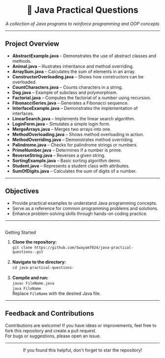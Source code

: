<h1 align="center">📘 Java Practical Questions</h1>

<p align="center">
  <i>A collection of Java programs to reinforce programming and OOP concepts</i>
</p>

<hr>

<h2>Project Overview</h2>

<ul>
  <li><b>AbstractExample.java</b> – Demonstrates the use of abstract classes and methods.</li>
  <li><b>Animal.java</b> – Illustrates inheritance and method overriding.</li>
  <li><b>ArraySum.java</b> – Calculates the sum of elements in an array.</li>
  <li><b>ConstructorOverloading.java</b> – Shows how constructors can be overloaded.</li>
  <li><b>CountCharacters.java</b> – Counts characters in a string.</li>
  <li><b>Dog.java</b> – Example of subclass and polymorphism.</li>
  <li><b>Factorial.java</b> – Computes the factorial of a number using recursion.</li>
  <li><b>FibonacciSeries.java</b> – Generates a Fibonacci sequence.</li>
  <li><b>InterfaceExample.java</b> – Demonstrates the implementation of interfaces.</li>
  <li><b>LinearSearch.java</b> – Implements the linear search algorithm.</li>
  <li><b>LoginForm.java</b> – Simulates a simple login form.</li>
  <li><b>MergeArrays.java</b> – Merges two arrays into one.</li>
  <li><b>MethodOverloading.java</b> – Shows method overloading in action.</li>
  <li><b>MethodOverriding.java</b> – Demonstrates method overriding.</li>
  <li><b>Palindrome.java</b> – Checks for palindrome strings or numbers.</li>
  <li><b>PrimeNumber.java</b> – Determines if a number is prime.</li>
  <li><b>ReverseString.java</b> – Reverses a given string.</li>
  <li><b>SortingExample.java</b> – Basic sorting algorithm demo.</li>
  <li><b>Student.java</b> – Represents a student class with attributes.</li>
  <li><b>SumOfDigits.java</b> – Calculates the sum of digits of a number.</li>
</ul>

<hr>

<h2>Objectives</h2>

<ul>
  <li>Provide practical examples to understand Java programming concepts.</li>
  <li>Serve as a reference for common programming problems and solutions.</li>
  <li>Enhance problem-solving skills through hands-on coding practice.</li>
</ul>

<hr>

<h2></h2> Getting Started</h2>

<ol>
  <li><b>Clone the repository:</b><br>
  <code>git clone https://github.com/Swayam7024/java-practical-questions-.git</code></li><br>

  <li><b>Navigate to the directory:</b><br>
  <code>cd java-practical-questions-</code></li><br>

  <li><b>Compile and run:</b><br>
  <code>javac FileName.java</code><br>
  <code>java FileName</code><br>
  Replace <code>FileName</code> with the desired Java file.</li>
</ol>

<hr>

<h2>Feedback and Contributions</h2>

<p>
  Contributions are welcome! If you have ideas or improvements, feel free to fork this repository and create a pull request.<br>
  For bugs or suggestions, please open an issue.
</p>

<hr>

<p align="center">
   If you found this helpful, don't forget to star the repository!
</p>
